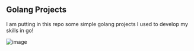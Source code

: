 ## Golang Projects
I am putting in this repo some simple golang projects I used to develop my skills in go!

![image](https://github.com/rodrigoschaer/go_projects/assets/70034234/39298822-7b5b-47b1-97bd-923ad14c5ad5)
